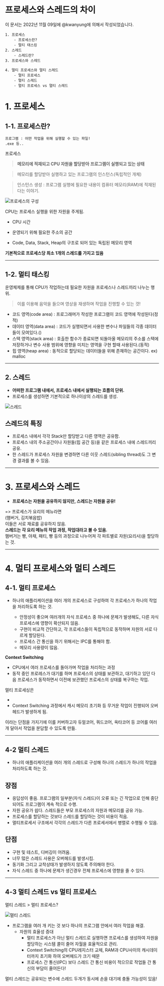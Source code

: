 # **프로세스와 스레드의 차이**

이 문서는 2022년 11월 09일에 @kwanyung에 의해서 작성되었습니다.

```
1. 프로세스
    - 프로세스란?
    - 멀티 태스킹
2. 스레드
    - 스레드란?
3. 프로세스와 스레드

4. 멀티 프로세스와 멀티 스레드
    - 멀티 프로세스
    - 멀티 스레드
    - 멀티 프로세스 vs 멀티 스레드
```

# 1. **프로세스**

## 1-1. **프로세스란?**

```
프로그램 : 어떤 작업을 위해 실행할 수 있는 파일!
.exe 등..
```

프로세스

> **메모리에 적재되고 CPU 자원을 할당받아 프로그램이 실행되고 있는 상태**

> 메모리를 할당받아 실행하고 있는 프로그램의 인스턴스(독립적인 개체)<br>

> 인스턴스 생성 : 프로그램 실행에 필요한 내용이 컴퓨터 메모리(RAM)에 적재된다는 이야기.


![프로세스의 구성](https://user-images.githubusercontent.com/71562311/201459250-8aeb1562-ee56-4a7f-9604-24928dec8ff5.png)

CPU는 프로세스 실행을 위한 자원을 주게됨.

-   CPU 시간

-   운영되기 위해 필요한 주소의 공간
-   Code, Data, Stack, Heap의 구조로 되어 있는 독립된 메모리 영역

**기본적으로 프로세스당 최소 1개의 스레드를 가지고 있음**

---

## 1-2. **멀티 태스킹**

운영체제를 통해 CPU가 작업하는데 필요한 자원을 프로세스나 스레드끼리 나누는 행위.

> 이를 이용해 음악을 들으며 영상을 재생하며 작업을 진행할 수 있는 것!

-   코드 영역(code area) : 프로그래머가 작성한 프로그램이 코드 영역에 작성된다(정적)
-   데이터 영역(data area) : 코드가 실행되면서 사용한 변수나 파일들의 각종 데이터들이 모여있다.()
-   스택 영역(stack area) : 호출한 함수가 종료되면 되돌아올 메모리의 주소를 스택에 저장하거나 변수 사용 범위에 영향을 미치는 영역을 구현 할때 사용된다.(동적)
-   힙 영역(heap area) : 동적으로 할당되는 데이터들을 위해 존재하는 공간이다. ex) malloc

---

## 2. **스레드**

-   **어떠한 프로그램 내에서, 프로세스 내에서 실행되는 흐름의 단위.**
-   프로세스를 생성하면 기본적으로 하나이상의 스레드를 생성.

![스레드](https://user-images.githubusercontent.com/71562311/201459257-52c3a1b4-ed24-4bf4-9dde-40788e1fc49c.png)


## 스레드의 특징

-   프로세스 내에서 각각 Stack만 할당받고 다른 영역은 공유함.
-   프로세스 내의 주소공간이나 자원들(힙 공간 등)을 같은 프로세스 내에 스레드끼리 공유.
-   한 스레드가 프로세스 자원을 변경하면 다른 이웃 스레드(sibling thread)도 그 변경 결과를 볼 수 있음.

---

# 3. **프로세스와 스레드**

-   **프로세스는 자원을 공유하지 않지만, 스레드는 자원을 공유!**

=> 프로세스가 요리의 메뉴라면<br>(햄버거, 김치볶음밥)<br>
이들은 서로 재료를 공유하지 않음.
<br>**스레드는 각 요리 메뉴의 작업 과정, 작업대라고 볼 수 있음.**
<br>햄버거는 빵, 야채, 패티, 빵 등의 과정으로 나누어져 각 파트별로 자원(요리사)을 할당하는 것.

---

# 4. **멀티 프로세스와 멀티 스레드**

## 4-1. **멀티 프로세스**

-   하나의 애플리케이션을 여러 개의 프로세스로 구성하여 각 프로세스가 하나의 작업을 처리하도록 하는 것.

    -   안정성이 좋으며 여러개의 자식 프로세스 중 하나에 문제가 발생해도, 다른 자식 프로세스에 영향이 확산되지 않음.
    -   구현이 비교적 간단하고, 각 프로세스들이 독립적으로 동작하며 자원의 서로 다르게 할당된다.
    -   프로세스 간 통신을 하기 위해서는 IPC를 통해야 함.
    -   메모리 사용량이 많음.

**Context Switching**

-   CPU에서 여러 프로세스를 돌아가며 작업을 처리하는 과정
-   동작 중인 프로레스가 대기를 하며 프로세스의 상태를 보관하고, 대기하고 있던 다음 프로세스가 동작하면서 이전에 보관했던 프로세스의 상태를 복구하는 작업.

멀티 프로세싱은

-
-   Context Switching 과정에서 캐시 메모리 초기화 등 무거운 작업이 진행되어 오버헤드가 발생하게 됨.

이라는 단점을 가지기에 이를 커버하고자 듀얼코어, 쿼드코어, 옥타코어 등 코어를 여러 개 달아서 작업을 분담할 수 있도록 만듦.

---

## 4-2 **멀티 스레드**

-   하나의 애플리케이션을 여러 개의 스레드로 구성해 하나의 스레드가 하나의 작업을 처리하도록 하는 것.

## 장점

-   응답성이 좋음. 프로그램의 일부분(자식 스레드)이 오류 또는 긴 작업으로 인해 중단되어도 프로그램이 계속 적으로 수행.
-   자원 공유가 쉽다. 스레드들은 부모 프로세스의 자원과 메모리를 공유 가능.
-   프로세스를 할당하는 것보다 스레드를 할당하는 것이 비용이 적음.
-   멀티프로세서 구조에서 각각의 스레드가 다른 프로세서에서 병렬로 수행될 수 있음.

## 단점

-   구현 및 테스트, 디버깅이 어려움.
-   너무 많은 스레드 사용은 오버헤드를 발생시킴.
-   동기화 그리고 교착상태가 발생하지 않도록 주의해야 한다.
-   자식 스레드 중 하나에 문제가 생긴경우 전체 프로세스에 영향을 줄 수 있다.

---

## 4-3 **멀티 스레드 vs 멀티 프로세스**

멀티 스레드 > 멀티 프로세스?

![멀티 스레드](https://user-images.githubusercontent.com/71562311/201459274-63426d8d-b60d-4c8c-b9db-251683c88fe8.png)

-   프로그램을 여러 개 키는 것 보다 하나의 프로그램 안에서 여러 작업을 해결.
    -   자원의 효율성 증대
        -   멀티 프로세스가 아닌 멀티 스레드로 실행하면 프로세스를 생성하여 자원을 할당하는 시스템 콜이 줄어 자월을 효율적으로 관리.
        -   Context Switching의 CPU레지스터 교체, RAM과 CPU사이의 캐시데이터까지 초기화 하여 오버헤드가 크기 때문
        -   프로세스 간 통신(IPC) 보다 스레드 간 통신 비용이 적으므로 작업들 간 통신의 부담이 줄어든다!

멀티 스레드는 공유되는 변수에 스레드 두개가 동시에 손을 대기에 충돌 가능성이 있음!
